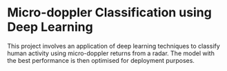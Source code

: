# Micro-doppler Classification using Deep Learning

This project involves an application of deep learning techniques to classify human activity using micro-doppler returns from a radar. The model with the best performance is then optimised for deployment purposes.
